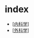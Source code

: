 # index

- [[内科学]]
- [[外科学]]

[//begin]: # "Autogenerated link references for markdown compatibility"
[内科学]: OutPuts/内科学 "呼吸系统"
[外科学]: OutPuts/外科学 "外科学"
[//end]: # "Autogenerated link references"
